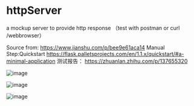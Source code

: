 # httpServer
a mockup server to provide http  response （test with postman or curl /webbrowser）

Source from:
https://www.jianshu.com/p/bee9e61aca14
Manual Step:Quickstart
https://flask.palletsprojects.com/en/1.1.x/quickstart/#a-minimal-application
测试报告：
https://zhuanlan.zhihu.com/p/137655320

![image](https://user-images.githubusercontent.com/24537487/115946249-82e4b680-a4f2-11eb-977c-610c6cab165e.png)

![image](https://user-images.githubusercontent.com/24537487/115946260-9db72b00-a4f2-11eb-9388-37cb3d9cc91a.png)

![image](https://user-images.githubusercontent.com/24537487/115946271-a576cf80-a4f2-11eb-9960-96ac2f380a93.png)
